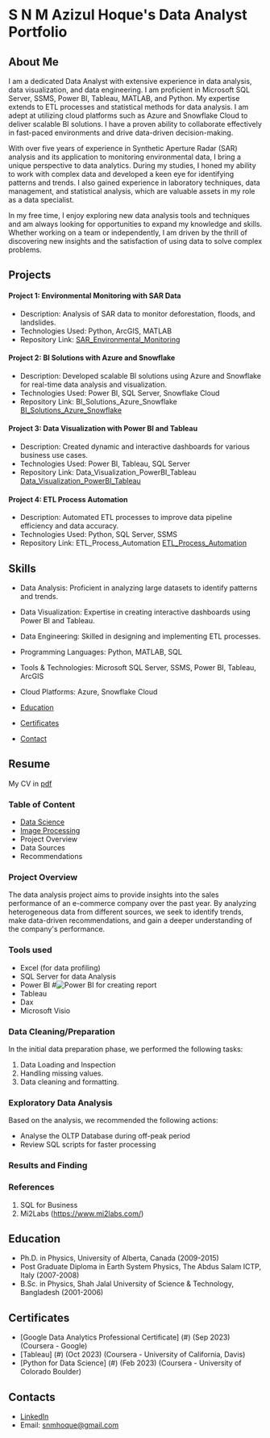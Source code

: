 # S N M Azizul Hoque's Data Analyst Portfolio
## About Me
I am a dedicated Data Analyst with extensive experience in data analysis, data visualization, and data engineering. I am proficient in Microsoft SQL Server, SSMS, Power BI, Tableau, MATLAB, and Python. My expertise extends to ETL processes and statistical methods for data analysis. I am adept at utilizing cloud platforms such as Azure and Snowflake Cloud to deliver scalable BI solutions. I have a proven ability to collaborate effectively in fast-paced environments and drive data-driven decision-making.

With over five years of experience in Synthetic Aperture Radar (SAR) analysis and its application to monitoring environmental data, I bring a unique perspective to data analytics. During my studies, I honed my ability to work with complex data and developed a keen eye for identifying patterns and trends. I also gained experience in laboratory techniques, data management, and statistical analysis, which are valuable assets in my role as a data specialist.

In my free time, I enjoy exploring new data analysis tools and techniques and am always looking for opportunities to expand my knowledge and skills. Whether working on a team or independently, I am driven by the thrill of discovering new insights and the satisfaction of using data to solve complex problems.

## Projects
#### Project 1: Environmental Monitoring with SAR Data
- Description: Analysis of SAR data to monitor deforestation, floods, and landslides.
- Technologies Used: Python, ArcGIS, MATLAB
- Repository Link: <a href="https://www.mi2labs.com/"> SAR_Environmental_Monitoring </a></p> 

#### Project 2: BI Solutions with Azure and Snowflake
- Description: Developed scalable BI solutions using Azure and Snowflake for real-time data analysis and visualization.
- Technologies Used: Power BI, SQL Server, Snowflake Cloud
- Repository Link: BI_Solutions_Azure_Snowflake <a href="https://www.mi2labs.com/"> BI_Solutions_Azure_Snowflake </a></p> 

#### Project 3: Data Visualization with Power BI and Tableau
- Description: Created dynamic and interactive dashboards for various business use cases.
- Technologies Used: Power BI, Tableau, SQL Server
- Repository Link: Data_Visualization_PowerBI_Tableau <a href="https://www.mi2labs.com/"> Data_Visualization_PowerBI_Tableau </a></p> 

#### Project 4: ETL Process Automation
- Description: Automated ETL processes to improve data pipeline efficiency and data accuracy.
- Technologies Used: Python, SQL Server, SSMS
- Repository Link: ETL_Process_Automation <a href="https://www.mi2labs.com/"> ETL_Process_Automation </a></p> 

## Skills
- Data Analysis: Proficient in analyzing large datasets to identify patterns and trends.
- Data Visualization: Expertise in creating interactive dashboards using Power BI and Tableau.
- Data Engineering: Skilled in designing and implementing ETL processes.
- Programming Languages: Python, MATLAB, SQL
- Tools & Technologies: Microsoft SQL Server, SSMS, Power BI, Tableau, ArcGIS
- Cloud Platforms: Azure, Snowflake Cloud

- [Education](https://github.com/snmhoque123/Data-Analysis-Documentation/main/README.md#education)
- [Certificates](https://github.com/snmhoque123/Data-Analysis-Documentation/edit/main/README.md#certificates) 
- [Contact](https://github.com/snmhoque123/Data-Analysis-Documentation/main/README.md#contacts)

## Resume
My CV in <a href="https://www.mi2labs.com/">pdf</a></p> 


### Table of Content
- [Data Science](https://github.com/snmhoque123/DataScience)
- [Image Processing](https://github.com/snmhoque123/image-processing)
- Project Overview
- Data Sources
- Recommendations

### Project Overview
The data analysis project aims to provide insights into the sales performance of an e-commerce company over the past year. By analyzing heterogeneous data from different sources, we seek to identify trends, make data-driven recommendations, and gain a deeper understanding of the company's performance.



### Tools used
- Excel (for data profiling)
- SQL Server for data Analysis
- Power BI
 #![Power BI for creating report](https://github.com/snmhoque123/snmhoque123.github.io/blob/main/TescaBI-images-1.jpg) 
- Tableau
- Dax
- Microsoft Visio

###  Data Cleaning/Preparation

In the initial data preparation phase, we performed the following tasks:
1. Data Loading and Inspection
2. Handling missing values.
3. Data cleaning and formatting.

### Exploratory Data Analysis
  
Based on the analysis, we recommended the following actions:
- Analyse the OLTP Database during off-peak period
- Review SQL scripts for faster processing

### Results and Finding

### References
1. SQL for Business
2. Mi2Labs (https://www.mi2labs.com/)

## Education
- Ph.D. in Physics, University of Alberta, Canada (2009-2015)
- Post Graduate Diploma in Earth System Physics, The Abdus Salam ICTP, Italy (2007-2008)
- B.Sc. in Physics, Shah Jalal University of Science & Technology, Bangladesh (2001-2006)

## Certificates
- [Google Data Analytics Professional Certificate] (#) (Sep 2023) (Coursera - Google)
- [Tableau] (#) (Oct 2023) (Coursera - University of California, Davis)
- [Python for Data Science] (#) (Feb 2023) (Coursera - University of Colorado Boulder)

## Contacts
- [LinkedIn](https://www.linkedin.com/in/s-n-m-azizul-hoque-baba3b27/)
- Email: snmhoque@gmail.com
